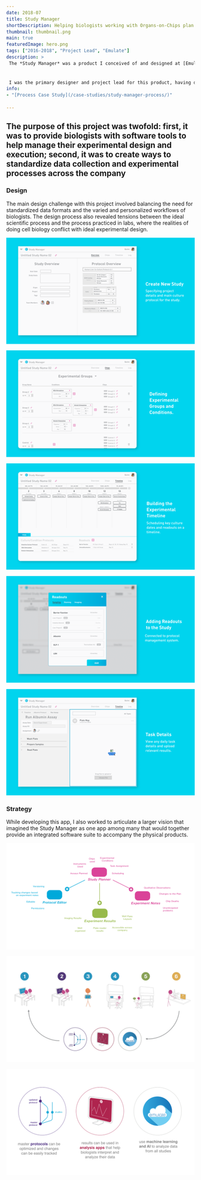```yaml
---
date: 2018-07
title: Study Manager
shortDescription: Helping biologists working with Organs-on-Chips plan and execute experiments.
thumbnail: thumbnail.png
main: true
featuredImage: hero.png
tags: ["2016-2018", "Project Lead", "Emulate"]
description: >
 The *Study Manager* was a product I conceived of and designed at [Emulate](https://www.emulatebio.com) that helps cell biologist working with Organs-on-Chips to manage, plan, and execute their experimental studies, while also creating a centralized digital repository for all data generated from those studies, enabling future data science efforts.
 
 
 I was the primary designer and project lead for this product, having developed it out of an exploratory design discovery process. Over the course of a year, I created refined designs and developed the larger strategy for the product eventually handing the project off to a design and development team for prototyping.
info:
- "[Process Case Study](/case-studies/study-manager-process/)"

---
```


## The purpose of this project was twofold: first, it was to provide biologists with software tools to help manage their experimental design and execution; second, it was to create ways to standardize data collection and experimental processes across the company

### Design
The main design challenge with this project involved balancing the need for standardized data formats and the varied and personalized workflows of biologists. The design process also revealed tensions between the ideal scientific process and the process practiced in labs, where the realities of doing cell biology conflict with ideal experimental design. 

![UI design of the Create New Study page](./Study-Manager-02.png '#grid-column=wide-left / center')

![UI design of the Define Experimental Groups page](./Study-Manager-03.png '#grid-column=center / wide-right')

![UI design of the Experimental Timeline page](./Study-Manager-04.png '#grid-column=wide-left / center')

![UI design of Adding Readouts to a Study](./Study-Manager-05.png '#grid-column=center / wide-right')

![UI design of the Individal Task page](./Study-Manager-06.png '#grid-column=wide-left / center')

### Strategy
While developing this app, I also worked to articulate a larger vision that imagined the Study Manager as one app among many that would together provide an integrated software suite to accompany the physical products.

![Diagram outlining vision of the Study Manager](./Study-Manager-01.png '#grid-column=wide-left / wide-right')

![Storyboards of imagined use of the Study Manager](./Study-Manager-07.png '#grid-column=wide-left / center')

![Diagram listing key outcomes of the Study Manager](./Study-Manager-08.png '#grid-column=center / wide-right')